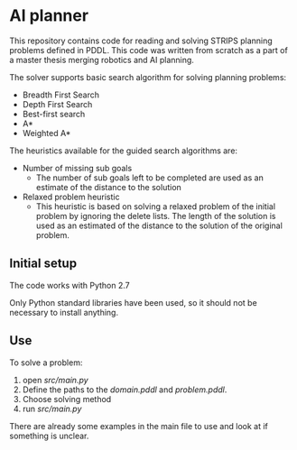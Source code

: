 # AI planner
This repository contains code for reading and solving STRIPS planning problems defined in PDDL. This code was written from scratch as a part of a master thesis merging robotics and AI planning. 

The solver supports basic search algorithm for solving planning problems:
* Breadth First Search
* Depth First Search
* Best-first search
* A*
* Weighted A*

The heuristics available for the guided search algorithms are: 
* Number of missing sub goals
  * The number of sub goals left to be completed are used as an estimate of the distance to the solution
* Relaxed problem heuristic
  * This heuristic is based on solving a relaxed problem of the initial problem by ignoring the delete lists. The length of the solution is used as an estimated of the distance to the solution of the original problem.

## Initial setup
The code works with Python 2.7

Only Python standard libraries have been used, so it should not be necessary to install anything.

## Use
To solve a problem:
1. open *src/main.py*
2. Define the paths to the *domain.pddl* and *problem.pddl*. 
3. Choose solving method
4. run *src/main.py*

There are already some examples in the main file to use and look at if something is unclear.
